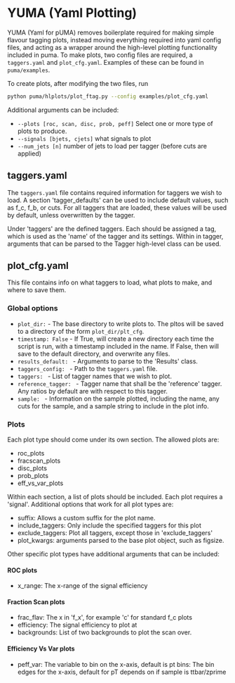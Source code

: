 # YUMA (Yaml Plotting)

YUMA (Yaml for pUMA) removes boilerplate required for making simple flavour tagging plots, instead moving everything required into yaml config files, and acting as a wrapper around the high-level plotting functionality included in puma. To make plots, two config files are required, a ```taggers.yaml``` and ```plot_cfg.yaml```. Examples of these can be found in ```puma/examples```.

To create plots, after modifying the two files, run

```bash
python puma/hlplots/plot_ftag.py --config examples/plot_cfg.yaml 
```

Additional arguments can be included:
- ```--plots [roc, scan, disc, prob, peff]``` Select one or more type of plots to produce.
- ```--signals [bjets, cjets]``` what signals to plot
- ```--num_jets [n]``` number of jets to load per tagger (before cuts are applied)

## taggers.yaml

The ```taggers.yaml``` file contains required information for taggers we wish to load. A section 'tagger_defaults' can be used to include default values, such as f_c, f_b, or cuts. For all taggers that are loaded, these values will be used by default, unless overwritten by the tagger.

Under 'taggers' are the defined taggers. Each should be assigned a tag, which is used as the 'name' of the tagger and its settings. Within in tagger, arguments that can be parsed to the Tagger high-level class can be used.

## plot_cfg.yaml

This file contains info on what taggers to load, what plots to make, and where to save them.

### Global options

- ```plot_dir:``` - The base directory to write plots to. The pltos will be saved to a directory of the form ```plot_dir/plt_cfg```.
- ```timestamp: False``` - If True, will create a new directory each time the script is run, with a timestamp included in the name. If False, then will save to the default directory, and overwrite any files.
- ```results_default: ``` - Arguments to parse to the 'Results' class.
- ```taggers_config: ``` - Path to the ```taggers.yaml``` file.
- ```taggers: ``` - List of tagger names that we wish to plot.
- ```reference_tagger: ``` - Tagger name that shall be the 'reference' tagger. Any ratios by default are with respect to this tagger.
- ```sample: ``` - Information on the sample plotted, including the name, any cuts for the sample, and a sample string to include in the plot info.

### Plots
Each plot type should come under its own section. The allowed plots are:
- roc_plots
- fracscan_plots
- disc_plots
- prob_plots
- eff_vs_var_plots

Within each section, a list of plots should be included. Each plot requires a 'signal'. Additional options that work for all plot types are:
- suffix: Allows a custom suffix for the plot name.
- include_taggers: Only include the specified taggers for this plot
- exclude_taggers: Plot all taggers, except those in 'exclude_taggers'
- plot_kwargs: arguments parsed to the base plot object, such as figsize.

Other specific plot types have additional arguments that can be included:

#### ROC plots
- x_range: The x-range of the signal efficiency

#### Fraction Scan plots
- frac_flav: The x in 'f_x', for example 'c' for standard f_c plots
- efficiency: The signal efficiency to plot at
- backgrounds: List of two backgrounds to plot the scan over. 

#### Efficiency Vs Var plots
- peff_var: The variable to bin on the x-axis, default is pt
bins: The bin edges for the x-axis, default for pT depends on if sample is ttbar/zprime
